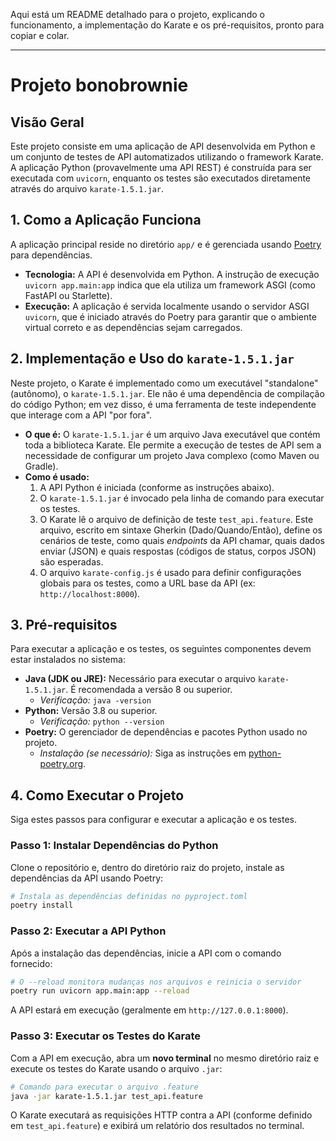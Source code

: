 Aqui está um README detalhado para o projeto, explicando o funcionamento, a implementação do Karate e os pré-requisitos, pronto para copiar e colar.

-----

# Projeto bonobrownie

## Visão Geral

Este projeto consiste em uma aplicação de API desenvolvida em Python e um conjunto de testes de API automatizados utilizando o framework Karate. A aplicação Python (provavelmente uma API REST) é construída para ser executada com `uvicorn`, enquanto os testes são executados diretamente através do arquivo `karate-1.5.1.jar`.

## 1\. Como a Aplicação Funciona

A aplicação principal reside no diretório `app/` e é gerenciada usando [Poetry](https://python-poetry.org/) para dependências.

  * **Tecnologia:** A API é desenvolvida em Python. A instrução de execução `uvicorn app.main:app` indica que ela utiliza um framework ASGI (como FastAPI ou Starlette).
  * **Execução:** A aplicação é servida localmente usando o servidor ASGI `uvicorn`, que é iniciado através do Poetry para garantir que o ambiente virtual correto e as dependências sejam carregados.

## 2\. Implementação e Uso do `karate-1.5.1.jar`

Neste projeto, o Karate é implementado como um executável "standalone" (autônomo), o `karate-1.5.1.jar`. Ele não é uma dependência de compilação do código Python; em vez disso, é uma ferramenta de teste independente que interage com a API "por fora".

  * **O que é:** O `karate-1.5.1.jar` é um arquivo Java executável que contém toda a biblioteca Karate. Ele permite a execução de testes de API sem a necessidade de configurar um projeto Java complexo (como Maven ou Gradle).
  * **Como é usado:**
    1.  A API Python é iniciada (conforme as instruções abaixo).
    2.  O `karate-1.5.1.jar` é invocado pela linha de comando para executar os testes.
    3.  O Karate lê o arquivo de definição de teste `test_api.feature`. Este arquivo, escrito em sintaxe Gherkin (Dado/Quando/Então), define os cenários de teste, como quais *endpoints* da API chamar, quais dados enviar (JSON) e quais respostas (códigos de status, corpos JSON) são esperadas.
    4.  O arquivo `karate-config.js` é usado para definir configurações globais para os testes, como a URL base da API (ex: `http://localhost:8000`).

## 3\. Pré-requisitos

Para executar a aplicação e os testes, os seguintes componentes devem estar instalados no sistema:

  * **Java (JDK ou JRE):** Necessário para executar o arquivo `karate-1.5.1.jar`. É recomendada a versão 8 ou superior.
      * *Verificação:* `java -version`
  * **Python:** Versão 3.8 ou superior.
      * *Verificação:* `python --version`
  * **Poetry:** O gerenciador de dependências e pacotes Python usado no projeto.
      * *Instalação (se necessário):* Siga as instruções em [python-poetry.org](https://www.google.com/search?q=https://python-poetry.org/docs/%23installation).

## 4\. Como Executar o Projeto

Siga estes passos para configurar e executar a aplicação e os testes.

### Passo 1: Instalar Dependências do Python

Clone o repositório e, dentro do diretório raiz do projeto, instale as dependências da API usando Poetry:

```bash
# Instala as dependências definidas no pyproject.toml
poetry install
```

### Passo 2: Executar a API Python

Após a instalação das dependências, inicie a API com o comando fornecido:

```bash
# O --reload monitora mudanças nos arquivos e reinicia o servidor
poetry run uvicorn app.main:app --reload
```

A API estará em execução (geralmente em `http://127.0.0.1:8000`).

### Passo 3: Executar os Testes do Karate

Com a API em execução, abra um **novo terminal** no mesmo diretório raiz e execute os testes do Karate usando o arquivo `.jar`:

```bash
# Comando para executar o arquivo .feature
java -jar karate-1.5.1.jar test_api.feature
```

O Karate executará as requisições HTTP contra a API (conforme definido em `test_api.feature`) e exibirá um relatório dos resultados no terminal.
